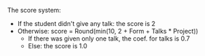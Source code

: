 The score system:

* If the student didn't give any talk: the score is 2
* Otherwise: score = Round(min(10, 2 + Form + Talks * Project))
  * If there was given only one talk, the coef. for talks is 0.7
  * Else: the score is 1.0
